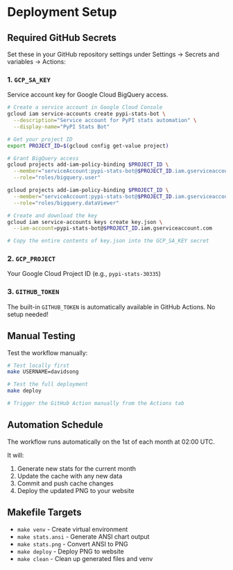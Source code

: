 # Deployment Setup

## Required GitHub Secrets

Set these in your GitHub repository settings under Settings → Secrets and variables → Actions:

### 1. `GCP_SA_KEY`
Service account key for Google Cloud BigQuery access.

```bash
# Create a service account in Google Cloud Console
gcloud iam service-accounts create pypi-stats-bot \
  --description="Service account for PyPI stats automation" \
  --display-name="PyPI Stats Bot"

# Get your project ID
export PROJECT_ID=$(gcloud config get-value project)

# Grant BigQuery access
gcloud projects add-iam-policy-binding $PROJECT_ID \
  --member="serviceAccount:pypi-stats-bot@$PROJECT_ID.iam.gserviceaccount.com" \
  --role="roles/bigquery.user"

gcloud projects add-iam-policy-binding $PROJECT_ID \
  --member="serviceAccount:pypi-stats-bot@$PROJECT_ID.iam.gserviceaccount.com" \
  --role="roles/bigquery.dataViewer"

# Create and download the key
gcloud iam service-accounts keys create key.json \
  --iam-account=pypi-stats-bot@$PROJECT_ID.iam.gserviceaccount.com

# Copy the entire contents of key.json into the GCP_SA_KEY secret
```

### 2. `GCP_PROJECT`
Your Google Cloud Project ID (e.g., `pypi-stats-30335`)

### 3. `GITHUB_TOKEN`
The built-in `GITHUB_TOKEN` is automatically available in GitHub Actions. No setup needed!

## Manual Testing

Test the workflow manually:

```bash
# Test locally first
make USERNAME=davidsong

# Test the full deployment
make deploy

# Trigger the GitHub Action manually from the Actions tab
```

## Automation Schedule

The workflow runs automatically on the 1st of each month at 02:00 UTC.

It will:
1. Generate new stats for the current month
2. Update the cache with any new data
3. Commit and push cache changes
4. Deploy the updated PNG to your website

## Makefile Targets

- `make venv` - Create virtual environment
- `make stats.ansi` - Generate ANSI chart output
- `make stats.png` - Convert ANSI to PNG
- `make deploy` - Deploy PNG to website
- `make clean` - Clean up generated files and venv
